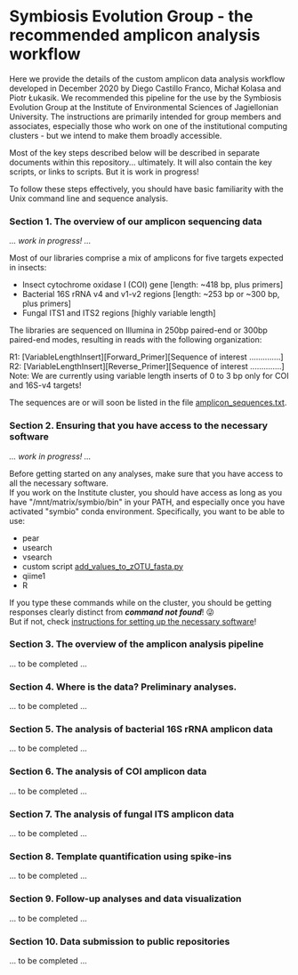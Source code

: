 # Symbiosis Evolution Group - the recommended amplicon analysis workflow
Here we provide the details of the custom amplicon data analysis workflow developed in December 2020 by Diego Castillo Franco, Michał Kolasa and Piotr Łukasik.
We recommended this pipeline for the use by the Symbiosis Evolution Group at the Institute of Environmental Sciences of Jagiellonian University.
The instructions are primarily intended for group members and associates, especially those who work on one of the institutional computing clusters - but we intend to make them broadly accessible.

Most of the key steps described below will be described in separate documents within this repository... ultimately. It will also contain the key scripts, or links to scripts. But it is work in progress!

To follow these steps effectively, you should have basic familiarity with the Unix command line and sequence analysis.



### Section 1. The overview of our amplicon sequencing data
_... work in progress! ..._  

Most of our libraries comprise a mix of amplicons for five targets expected in insects:
* Insect cytochrome oxidase I (COI) gene    [length: ~418 bp, plus primers]
* Bacterial 16S rRNA v4 and v1-v2 regions   [length: ~253 bp or ~300 bp, plus primers]
* Fungal ITS1 and ITS2 regions              [highly variable length]

The libraries are sequenced on Illumina in 250bp paired-end or 300bp paired-end modes, resulting in reads with the following organization:

R1: [VariableLengthInsert][Forward_Primer][Sequence of interest ..............]\
R2: [VariableLengthInsert][Reverse_Primer][Sequence of interest ..............]\
    Note: We are currently using variable length inserts of 0 to 3 bp only for COI and 16S-v4 targets!

The sequences are or will soon be listed in the file [amplicon_sequences.txt](amplicon_sequences.txt).  
  
  
### Section 2. Ensuring that you have access to the necessary software
_... work in progress! ..._  

Before getting started on any analyses, make sure that you have access to all the necessary software.  
If you work on the Institute cluster, you should have access as long as you have "/mnt/matrix/symbio/bin" in your PATH, and especially once you have activated "symbio" conda environment. Specifically, you want to be able to use:  
  
* pear  
* usearch  
* vsearch  
* custom script [add_values_to_zOTU_fasta.py](add_values_to_zOTU_fasta.py)  
* qiime1  
* R  

If you type these commands while on the cluster, you should be getting responses clearly distinct from ***command not found***! :stuck_out_tongue_winking_eye:  
But if not, check [instructions for setting up the necessary software](software_instructions.md)!  

  

### Section 3. The overview of the amplicon analysis pipeline
... to be completed ...  


### Section 4. Where is the data? Preliminary analyses.
... to be completed ...


### Section 5. The analysis of bacterial 16S rRNA amplicon data
... to be completed ...


### Section 6. The analysis of COI amplicon data
... to be completed ...


### Section 7. The analysis of fungal ITS amplicon data
... to be completed ...


### Section 8. Template quantification using spike-ins
... to be completed ...


### Section 9. Follow-up analyses and data visualization
... to be completed ...


### Section 10. Data submission to public repositories
... to be completed ...

